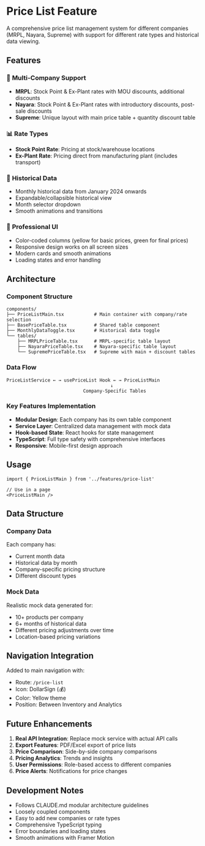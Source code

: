 # Price List Feature

A comprehensive price list management system for different companies (MRPL, Nayara, Supreme) with support for different rate types and historical data viewing.

## Features

### 🏢 **Multi-Company Support**
- **MRPL**: Stock Point & Ex-Plant rates with MOU discounts, additional discounts
- **Nayara**: Stock Point & Ex-Plant rates with introductory discounts, post-sale discounts
- **Supreme**: Unique layout with main price table + quantity discount table

### 📊 **Rate Types**
- **Stock Point Rate**: Pricing at stock/warehouse locations
- **Ex-Plant Rate**: Pricing direct from manufacturing plant (includes transport)

### 📅 **Historical Data**
- Monthly historical data from January 2024 onwards
- Expandable/collapsible historical view
- Month selector dropdown
- Smooth animations and transitions

### 🎨 **Professional UI**
- Color-coded columns (yellow for basic prices, green for final prices)
- Responsive design works on all screen sizes
- Modern cards and smooth animations
- Loading states and error handling

## Architecture

### Component Structure
```
components/
├── PriceListMain.tsx           # Main container with company/rate selection
├── BasePriceTable.tsx          # Shared table component
├── MonthlyDataToggle.tsx       # Historical data toggle
└── tables/
    ├── MRPLPriceTable.tsx      # MRPL-specific table layout
    ├── NayaraPriceTable.tsx    # Nayara-specific table layout
    └── SupremePriceTable.tsx   # Supreme with main + discount tables
```

### Data Flow
```
PriceListService ← → usePriceList Hook ← → PriceListMain
                                      ↓
                            Company-Specific Tables
```

### Key Features Implementation
- **Modular Design**: Each company has its own table component
- **Service Layer**: Centralized data management with mock data
- **Hook-based State**: React hooks for state management
- **TypeScript**: Full type safety with comprehensive interfaces
- **Responsive**: Mobile-first design approach

## Usage

```tsx
import { PriceListMain } from '../features/price-list'

// Use in a page
<PriceListMain />
```

## Data Structure

### Company Data
Each company has:
- Current month data
- Historical data by month
- Company-specific pricing structure
- Different discount types

### Mock Data
Realistic mock data generated for:
- 10+ products per company
- 6+ months of historical data
- Different pricing adjustments over time
- Location-based pricing variations

## Navigation Integration

Added to main navigation with:
- Route: `/price-list`
- Icon: DollarSign (💰)
- Color: Yellow theme
- Position: Between Inventory and Analytics

## Future Enhancements

1. **Real API Integration**: Replace mock service with actual API calls
2. **Export Features**: PDF/Excel export of price lists
3. **Price Comparison**: Side-by-side company comparisons
4. **Pricing Analytics**: Trends and insights
5. **User Permissions**: Role-based access to different companies
6. **Price Alerts**: Notifications for price changes

## Development Notes

- Follows CLAUDE.md modular architecture guidelines
- Loosely coupled components
- Easy to add new companies or rate types
- Comprehensive TypeScript typing
- Error boundaries and loading states
- Smooth animations with Framer Motion